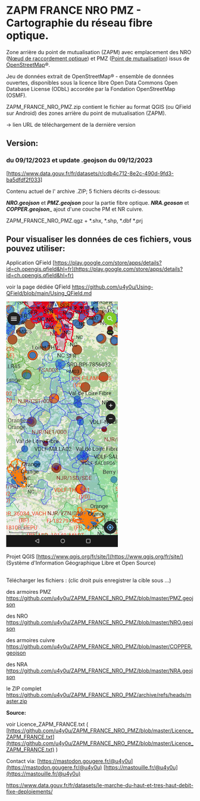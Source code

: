 # ZAPM FRANCE NRO PMZ - Cartographie du réseau fibre optique.

Zone arrière du point de mutualisation (ZAPM) avec emplacement des NRO ([Nœud de raccordement optique](https://fr.wikipedia.org/wiki/N%C5%93ud_de_raccordement_optique)) et PMZ ([Point de mutualisation](https://fr.wikipedia.org/wiki/Point_de_mutualisation)) issus de [OpenStreetMap](https://fr.wikipedia.org/wiki/OpenStreetMap)®.

Jeu de données extrait de OpenStreetMap® - ensemble de données ouvertes, disponibles sous la licence libre Open Data Commons Open Database License (ODbL) accordée par la Fondation OpenStreetMap (OSMF).

ZAPM\_FRANCE\_NRO\_PMZ.zip contient le fichier au format QGIS (ou QField sur Android) des zones arrière du point de mutualisation (ZAPM).

\-> lien URL de téléchargement de la dernière version 

## Version:

### **du 09/12/2023 et update .geojson du 09/12/2023**

[https://www.data.gouv.fr/fr/datasets/r/cdb4c712-8e2c-490d-9fd3-ba5dfdf2f033] 




Contenu actuel de l' archive .ZIP; 5 fichiers décrits ci-dessous:

_**NRO.geojson**_ et _**PMZ.geojson**_ pour la partie fibre optique.
***NRA.geoson*** et ***COPPER.geojson***_ ajout d'une couche PM et NR cuivre.

ZAPM_FRANCE_NRO_PMZ.qgz + *.shx, *.shp, *.dbf *.prj

## **Pour visualiser les données de ces fichiers, vous pouvez utiliser:**

Application QField [https://play.google.com/store/apps/details?id=ch.opengis.qfield&hl=fr](https://play.google.com/store/apps/details?id=ch.opengis.qfield&hl=fr) 

voir la page dédiée QField https://github.com/u4y0u/Using-QField/blob/main/Using_QField.md 

![](https://github.com/u4y0u/Using-QField/blob/main/ImageQField_Android_smartphone2_300px.jpg?raw=true) 

Projet QGIS [https://www.qgis.org/fr/site/](https://www.qgis.org/fr/site/) (Système d'Information Géographique Libre et Open Source)

## 

Télécharger les fichiers : (clic droit puis enregistrer la cible sous ...)

des armoires PMZ  https://github.com/u4y0u/ZAPM_FRANCE_NRO_PMZ/blob/master/PMZ.geojson 

des NRO  https://github.com/u4y0u/ZAPM_FRANCE_NRO_PMZ/blob/master/NRO.geojson 

des armoires cuivre  https://github.com/u4y0u/ZAPM_FRANCE_NRO_PMZ/blob/master/COPPER.geojson 

des NRA  https://github.com/u4y0u/ZAPM_FRANCE_NRO_PMZ/blob/master/NRA.geojson 

le ZIP complet https://github.com/u4y0u/ZAPM_FRANCE_NRO_PMZ/archive/refs/heads/master.zip

**Source:**

voir Licence\_ZAPM\_FRANCE.txt ( [https://github.com/u4y0u/ZAPM_FRANCE_NRO_PMZ/blob/master/Licence_ZAPM_FRANCE.txt](https://github.com/u4y0u/ZAPM_FRANCE_NRO_PMZ/blob/master/Licence_ZAPM_FRANCE.txt) )

Contact via: [https://mastodon.gougere.fr/@u4y0u](https://mastodon.gougere.fr/@u4y0u) [https://mastouille.fr/@u4y0u](https://mastouille.fr/@u4y0u) 

https://www.data.gouv.fr/fr/datasets/le-marche-du-haut-et-tres-haut-debit-fixe-deploiements/

